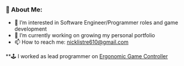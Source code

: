 ### 🌌 About Me:

- 🔭 I’m interested in Software Engineer/Programmer roles and game development
- 🌱 I’m currently working on growing my personal portfolio
- 📫 How to reach me: nicklistre610@gmail.com

**🕹️ I worked as lead programmer on
  [Ergonomic Game Controller](https://xl00192gs.wixsite.com/ergon-g-controller)

## 
<!--
**NickLIstre/NickLIstre** is a ✨ _special_ ✨ repository because its `README.md` (this file) appears on your GitHub profile.

Here are some ideas to get you started:

- 🔭 I’m currently working on ...
- 🌱 I’m currently learning ...
- 👯 I’m looking to collaborate on ...
- 🤔 I’m looking for help with ...
- 💬 Ask me about ...
- 📫 How to reach me: ...
- 😄 Pronouns: ...
- ⚡ Fun fact: ...
-->
